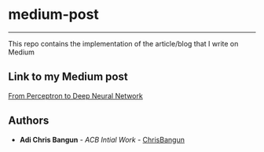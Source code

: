 # medium-post
-----
This repo contains the implementation of the article/blog that I write on Medium

## Link to my Medium post
[From Perceptron to Deep Neural Network](https://medium.com/@adichris/from-perceptron-to-deep-neural-nets-504b8ff616e)

## Authors

* **Adi Chris Bangun** - *ACB Intial Work* - [ChrisBangun](https://github.com/chrisbangun)


